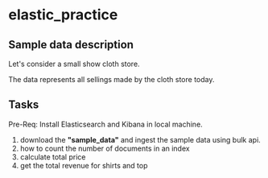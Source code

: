 # elastic_practice

## Sample data description
Let's consider a small show cloth store.

The data represents all sellings made by the cloth store today.

## Tasks

Pre-Req: Install Elasticsearch and Kibana in local machine.
1. download the **"sample_data"** and ingest the sample data using bulk api.
2. how to count the number of documents in an index
3. calculate total price
4. get the total revenue for shirts and top
